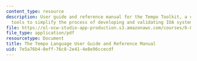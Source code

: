 ```yaml
---
content_type: resource
description: User guide and reference manual for the Tempo Toolkit, a collection of
  tools to simplify the process of developing and validating IOA systems.
file: https://ol-ocw-studio-app-production.s3.amazonaws.com/courses/6-852j-distributed-algorithms-fall-2009/7e5a76b40eff76c82e414e8e96ccecdf_MIT6_852JF09_tempo_guide.pdf
file_type: application/pdf
resourcetype: Document
title: The Tempo Language User Guide and Reference Manual
uid: 7e5a76b4-0eff-76c8-2e41-4e8e96ccecdf
---
```


